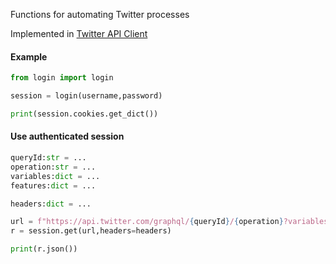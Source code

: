 Functions for automating Twitter processes

Implemented in [Twitter API Client](https://github.com/trevorhobenshield/twitter-api-client)

#### Example
```python
from login import login

session = login(username,password)

print(session.cookies.get_dict())
```

#### Use authenticated session 
```python
queryId:str = ...
operation:str = ...
variables:dict = ...
features:dict = ...

headers:dict = ...

url = f"https://api.twitter.com/graphql/{queryId}/{operation}?variables={variables}&features={features}"
r = session.get(url,headers=headers)

print(r.json())
```
